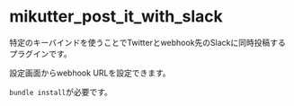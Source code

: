 # mikutter_post_it_with_slack

特定のキーバインドを使うことでTwitterとwebhook先のSlackに同時投稿するプラグインです。

設定画面からwebhook URLを設定できます。

`bundle install`が必要です。
